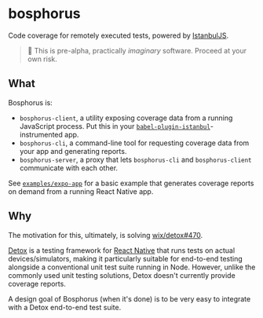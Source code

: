 # bosphorus

Code coverage for remotely executed tests, powered by [IstanbulJS](https://istanbul.js.org/).

> 🛑 This is pre-alpha, practically _imaginary_ software. Proceed at your own risk.

## What

Bosphorus is:

* `bosphorus-client`, a utility exposing coverage data from a running JavaScript process. Put this in your [`babel-plugin-istanbul`](https://github.com/istanbuljs/babel-plugin-istanbul)-instrumented app.
* `bosphorus-cli`, a command-line tool for requesting coverage data from your app and generating reports.
* `bosphorus-server`, a proxy that lets `bosphorus-cli` and `bosphorus-client` communicate with each other.

See [`examples/expo-app`](https://github.com/motiz88/bosphorus/tree/master/examples/expo-app) for a basic example that generates coverage reports on demand from a running React Native app.

## Why

The motivation for this, ultimately, is solving [wix/detox#470](https://github.com/wix/detox/issues/470).

[Detox](https://github.com/wix/detox) is a testing framework for [React Native](https://facebook.github.io/react-native/) that runs tests on actual devices/simulators, making it particularly suitable for end-to-end testing alongside a conventional unit test suite running in Node. However, unlike the commonly used unit testing solutions, Detox doesn't currently provide coverage reports.

A design goal of Bosphorus (when it's done) is to be very easy to integrate with a Detox end-to-end test suite.
